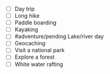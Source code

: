  - [ ] Day trip
 - [ ] Long hike
 - [ ] Paddle boarding
 - [ ] Kayaking
 - [ ] #adventure/pending Lake/river day
 - [ ] Geocaching
 - [ ] Visit a national park
 - [ ] Explore a forest
 - [ ] White water rafting